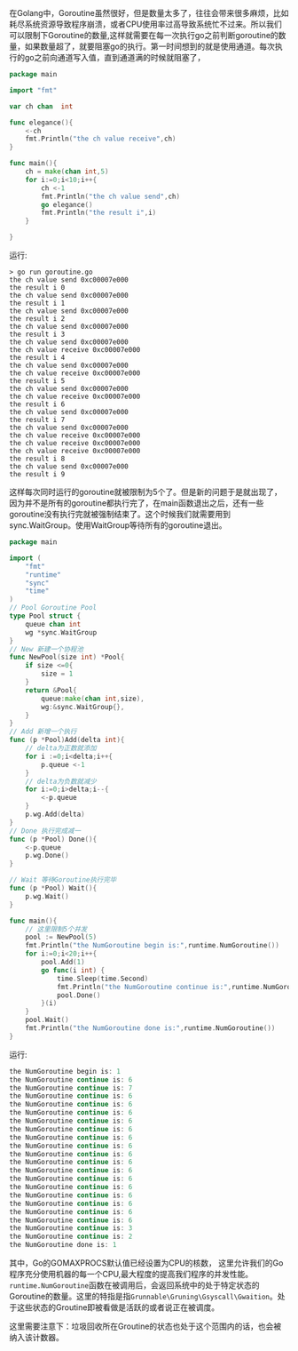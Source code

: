 在Golang中，Goroutine虽然很好，但是数量太多了，往往会带来很多麻烦，比如耗尽系统资源导致程序崩溃，或者CPU使用率过高导致系统忙不过来。所以我们可以限制下Goroutine的数量,这样就需要在每一次执行go之前判断goroutine的数量，如果数量超了，就要阻塞go的执行。第一时间想到的就是使用通道。每次执行的go之前向通道写入值，直到通道满的时候就阻塞了，
```go
package main

import "fmt"

var ch chan  int

func elegance(){
    <-ch
    fmt.Println("the ch value receive",ch)
}

func main(){
    ch = make(chan int,5)
    for i:=0;i<10;i++{
        ch <-1
        fmt.Println("the ch value send",ch)
        go elegance()
        fmt.Println("the result i",i)
    }

}
```

运行:
```
> go run goroutine.go 
the ch value send 0xc00007e000
the result i 0
the ch value send 0xc00007e000
the result i 1
the ch value send 0xc00007e000
the result i 2
the ch value send 0xc00007e000
the result i 3
the ch value send 0xc00007e000
the ch value receive 0xc00007e000
the result i 4
the ch value send 0xc00007e000
the ch value receive 0xc00007e000
the result i 5
the ch value send 0xc00007e000
the ch value receive 0xc00007e000
the result i 6
the ch value send 0xc00007e000
the result i 7
the ch value send 0xc00007e000
the ch value receive 0xc00007e000
the ch value receive 0xc00007e000
the ch value receive 0xc00007e000
the result i 8
the ch value send 0xc00007e000
the result i 9
```
这样每次同时运行的goroutine就被限制为5个了。但是新的问题于是就出现了，因为并不是所有的goroutine都执行完了，在main函数退出之后，还有一些goroutine没有执行完就被强制结束了。这个时候我们就需要用到sync.WaitGroup。使用WaitGroup等待所有的goroutine退出。

```go
package main

import (
    "fmt"
    "runtime"
    "sync"
    "time"
)
// Pool Goroutine Pool
type Pool struct {
    queue chan int
    wg *sync.WaitGroup
}
// New 新建一个协程池
func NewPool(size int) *Pool{
    if size <=0{
        size = 1
    }
    return &Pool{
        queue:make(chan int,size),
        wg:&sync.WaitGroup{},
    }
}
// Add 新增一个执行
func (p *Pool)Add(delta int){
    // delta为正数就添加
    for i :=0;i<delta;i++{
        p.queue <-1
    }
    // delta为负数就减少
    for i:=0;i>delta;i--{
        <-p.queue
    }
    p.wg.Add(delta)
}
// Done 执行完成减一
func (p *Pool) Done(){
    <-p.queue
    p.wg.Done()
}

// Wait 等待Goroutine执行完毕
func (p *Pool) Wait(){
    p.wg.Wait()
}

func main(){
    // 这里限制5个并发
    pool := NewPool(5)
    fmt.Println("the NumGoroutine begin is:",runtime.NumGoroutine())
    for i:=0;i<20;i++{
        pool.Add(1)
        go func(i int) {
            time.Sleep(time.Second)
            fmt.Println("the NumGoroutine continue is:",runtime.NumGoroutine())
            pool.Done()
        }(i)
    }
    pool.Wait()
    fmt.Println("the NumGoroutine done is:",runtime.NumGoroutine())
}
```

运行:
```go
the NumGoroutine begin is: 1
the NumGoroutine continue is: 6
the NumGoroutine continue is: 7
the NumGoroutine continue is: 6
the NumGoroutine continue is: 6
the NumGoroutine continue is: 6
the NumGoroutine continue is: 6
the NumGoroutine continue is: 6
the NumGoroutine continue is: 6
the NumGoroutine continue is: 6
the NumGoroutine continue is: 6
the NumGoroutine continue is: 6
the NumGoroutine continue is: 6
the NumGoroutine continue is: 6
the NumGoroutine continue is: 6
the NumGoroutine continue is: 6
the NumGoroutine continue is: 6
the NumGoroutine continue is: 6
the NumGoroutine continue is: 6
the NumGoroutine continue is: 3
the NumGoroutine continue is: 2
the NumGoroutine done is: 1
```
其中，Go的GOMAXPROCS默认值已经设置为CPU的核数， 这里允许我们的Go程序充分使用机器的每一个CPU,最大程度的提高我们程序的并发性能。`runtime.NumGoroutine`函数在被调用后，会返回系统中的处于特定状态的Goroutine的数量。这里的特指是指`Grunnable\Gruning\Gsyscall\Gwaition`。处于这些状态的Groutine即被看做是活跃的或者说正在被调度。

这里需要注意下：垃圾回收所在Groutine的状态也处于这个范围内的话，也会被纳入该计数器。


